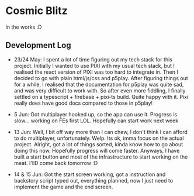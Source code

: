 # **Cosmic Blitz**

In the works :D

## **Development Log**

-   23/24 May: I spent a lot of time figuring out my tech stack for this project. Initially I wanted to use PIXI with my usual tech stack, but I realised the react version of PIXI was too hard to integrate in. Then I decided to go with plain html/js/css and p5play. After figuring things out for a while, I realised that the documentation for p5play was quite sad, and was very difficult to work with. So after even more fiddling, I finally settled on a typescript + firebase + pixi-ts build. Quite happy with it. Pixi really does have good docs compared to those in p5play!

-   5 Jun: Got multiplayer hooked up, so the app can use it. Progress is slow... working on FEs first LOL. Hopefully can start work next week

-   13 Jun: Well, I bit off way more than I can chew, I don't think I can afford to do multiplayer, unfortunately. Welp. Its ok, imma focus on the actual project. Alright, got a lot of things sorted, kinda know how to go about doing this now. Hopefully progress will come faster. Anyways, I have built a start button and most of the infrastructure to start working on the meat. I'llD come back tomorrow :D

-   14 & 15 Jun: Got the start screen working, got a instruction and backstory script typed out, everything planned, now I just need to implement the game and the end screen.
